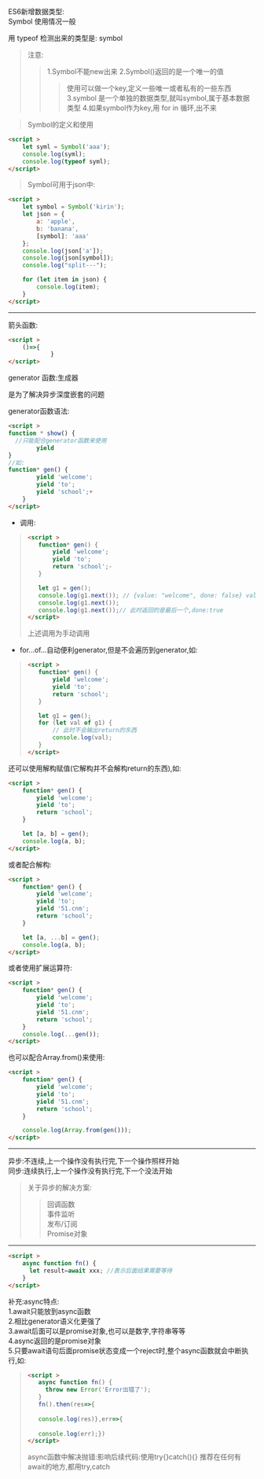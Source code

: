 ES6新增数据类型:<br>
Symbol 使用情况一般

用 typeof 检测出来的类型是: symbol

>注意:
>>1.Symbol不能new出来
>>2.Symbol()返回的是一个唯一的值<br>
>>>使用可以做一个key,定义一些唯一或者私有的一些东西
>>3.symbol 是一个单独的数据类型,就叫symbol,属于基本数据类型
>>4.如果symbol作为key,用 for in 循环,出不来

>Symbol的定义和使用
```html
<script >
    let syml = Symbol('aaa');
    console.log(syml);
    console.log(typeof syml);
</script>
```

>Symbol可用于json中:
```html
<script >
    let symbol = Symbol('kirin');
    let json = {
        a: 'apple',
        b: 'banana',
        [symbol]: 'aaa'
    };
    console.log(json['a']);
    console.log(json[symbol]);
    console.log("split---");

    for (let item in json) {
        console.log(item);
    }
</script>
```

---

箭头函数: 
```html
<script >
    ()=>{
            }
</script>
```

generator 函数:生成器

是为了解决异步深度嵌套的问题

generator函数语法:
```html
<script >
function * show() {
  //只能配合generator函数来使用
        yield 
}
//如:
function* gen() {
        yield 'welcome';
        yield 'to';
        yield 'school';+
    }
</script>
```
* 调用:
>```html
><script >
>    function* gen() {
>        yield 'welcome';
>        yield 'to';
>        return 'school';-
>    }
>
>    let g1 = gen();
>    console.log(g1.next()); // {value: "welcome", done: false} value:值 , done:后面是否为空
>    console.log(g1.next());
>    console.log(g1.next());// 此时返回的是最后一个,done:true
></script>
>```
>上述调用为手动调用

* for...of...自动便利generator,但是不会遍历到generator,如:
>```html
><script >
>    function* gen() {
>        yield 'welcome';
>        yield 'to';
>        return 'school';
>    }
>
>    let g1 = gen();
>    for (let val of g1) {
>        // 此时不会输出return的东西
>        console.log(val);
>    }
></script>
>```
还可以使用解构赋值(它解构并不会解构return的东西),如:
```html
<script >
    function* gen() {
        yield 'welcome';
        yield 'to';
        return 'school';
    }

    let [a, b] = gen();
    console.log(a, b);
</script>
```
或者配合解构:
```html
<script >
    function* gen() {
        yield 'welcome';
        yield 'to';
        yield '51.cnm';
        return 'school';
    }

    let [a, ...b] = gen();
    console.log(a, b);
</script>
```
或者使用扩展运算符:
```html
<script >
    function* gen() {
        yield 'welcome';
        yield 'to';
        yield '51.cnm';
        return 'school';
    }
    console.log(...gen());
</script>
```
也可以配合Array.from()来使用:
```html
<script >
    function* gen() {
        yield 'welcome';
        yield 'to';
        yield '51.cnm';
        return 'school';
    }

    console.log(Array.from(gen()));
</script>
```


---

异步:不连续,上一个操作没有执行完,下一个操作照样开始<br>
同步:连续执行,上一个操作没有执行完,下一个没法开始<br>
>关于异步的解决方案:<br>
>>回调函数<br>
>事件监听<br>
>发布/订阅<br>
>Promise对象<br>


---

```html
<script >
    async function fn() {
      let result=await xxx; //表示后面结果需要等待
    }
</script>
```

补充:async特点:<br>
    1.await只能放到async函数<br>
    2.相比generator语义化更强了<br>
    3.await后面可以是promise对象,也可以是数字,字符串等等<br>
    4.async返回的是promise对象<br>
    5.只要await语句后面promise状态变成一个reject时,整个async函数就会中断执行,如:<br>
>```html
><script >
>    async function fn() {
>      throw new Error('Error出错了');
>    }
>    fn().then(res=>{
>    
>    console.log(res)},err=>{
>    
>    console.log(err);})
></script>
>```
>async函数中解决抛错:影响后续代码:使用try{}catch(){}
>推荐在任何有await的地方,都用try,catch












































